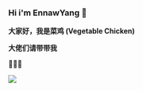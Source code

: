 ### Hi i'm EnnawYang 🤔

**大家好，我是菜鸡 (Vegetable Chicken)** 

**大佬们请带带我** 

💬💬💬

<img src="https://github-readme-stats.vercel.app/api?username=EnnawYang&include_all_commits=true&count_private=false&bg_color=30,e96443,904e95&title_color=fff&text_color=fff">
